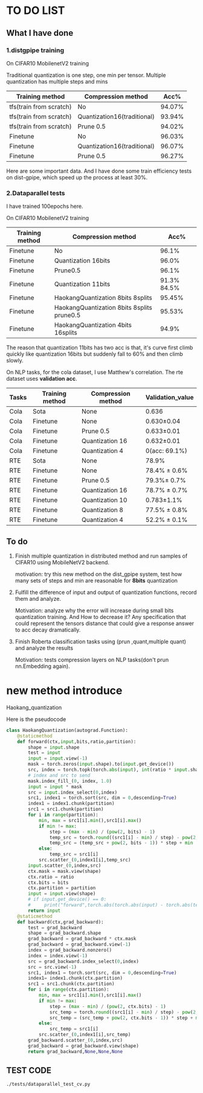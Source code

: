 # TO DO LIST

## What I have done

### 1.distgpipe training

On CIFAR10 MobilenetV2 training

Traditional quantization is one step, one min per tensor. Multiple quantization has multiple steps and mins

| Training method         | Compression method          | Acc%   |
| ----------------------- | --------------------------- | ------ |
| tfs(train from scratch) | No                          | 94.07% |
| tfs(train from scratch) | Quantization16(traditional) | 93.94% |
| tfs(train from scratch) | Prune 0.5                   | 94.02% |
| Finetune                | No                          | 96.03% |
| Finetune                | Quantization16(traditional) | 96.07% |
| Finetune                | Prune 0.5                   | 96.27% |

Here are some important data. And I have done some train efficiency tests on dist-gpipe, which speed up the process at least 30%.

### 2.Dataparallel tests

I have trained 100epochs here.

On CIFAR10 MobilenetV2 training

| Training method | Compression method                         | Acc%        |
| --------------- | ------------------------------------------ | ----------- |
| Finetune        | No                                         | 96.1%       |
| Finetune        | Quantization 16bits                        | 96.0%       |
| Finetune        | Prune0.5                                   | 96.1%       |
| Finetune        | Quantization 11bits                        | 91.3% 84.5% |
| Finetune        | HaokangQuantization 8bits 8splits          | 95.45%      |
| Finetune        | HaokangQuantization 8bits 8splits prune0.5 | 95.53%      |
| Finetune        | HaokangQuantization 4bits 16splits         | 94.9%       |

The reason that quantization 11bits has two acc is that, it's curve first climb quickly like quantization 16bits but suddenly fall to 60% and then climb slowly.

On NLP tasks, for the cola dataset, I use Matthew's correlation. The rte dataset uses **validation acc**.

| Tasks | Training method | Compression method | Validation_value |
| ----- | --------------- | ------------------ | ---------------- |
| Cola  | Sota            | None               | 0.636            |
| Cola  | Finetune        | None               | 0.630$\pm$0.04   |
| Cola  | Finetune        | Prune 0.5          | 0.633$\pm$0.01   |
| Cola  | Finetune        | Quantization 16    | 0.632$\pm$0.01   |
| Cola  | Finetune        | Quantization 4     | 0(acc: 69.1%)    |
| RTE   | Sota            | None               | 78.9%            |
| RTE   | Finetune        | None               | 78.4% $\pm$ 0.6% |
| RTE   | Finetune        | Prune 0.5          | 79.3%$\pm$ 0.7%  |
| RTE   | Finetune        | Quantization 16    | 78.7% $\pm$ 0.7% |
| RTE   | Finetune        | Quantization 10    | 0.783$\pm$1.1%   |
| RTE   | Finetune        | Quantization 8     | 77.5% $\pm$ 0.8% |
| RTE   | Finetune        | Quantization 4     | 52.2% $\pm$ 0.1% |



## To do

1. Finish multiple quantization in distributed method and run samples of CIFAR10 using MobileNetV2 backend.

   motivation: try this new method on the dist_gpipe system, test how many sets of steps and min are reasonable for **8bits** quantization

2. Fulfill the difference of input and output of quantization functions, record them and analyze.

   Motivation: analyze why the error will increase during small bits quantization training. And How to decrease it? Any specification that could represent the tensors distance that could give a response answer to acc decay dramatically.

3. Finish Roberta classification tasks using (prun ,quant,multiple quant) and analyze the results

   Motivation: tests compression layers on NLP tasks(don't prun nn.Embedding again).

# new method introduce

Haokang_quantization

Here is the pseudocode

```python
class HaokangQuantization(autograd.Function):
    @staticmethod
    def forward(ctx,input,bits,ratio,partition):
        shape = input.shape
        test = input
        input = input.view(-1)
        mask = torch.zeros(input.shape).to(input.get_device())
        src, index = torch.topk(torch.abs(input), int(ratio * input.shape[0]))
        # index and src to send 
        mask.index_fill_(0, index, 1.0)
        input = input * mask
        src = input.index_select(0,index)
        src1, index1 = torch.sort(src, dim = 0,descending=True)
        index1 = index1.chunk(partition)
        src1 = src1.chunk(partition)
        for i in range(partition):
            min, max = src1[i].min(),src1[i].max()
            if min != max:
                step = (max - min) / (pow(2, bits) - 1)
                temp_src = torch.round((src1[i] - min) / step) - pow(2, bits - 1)
                temp_src = (temp_src + pow(2, bits - 1)) * step + min
            else:
                temp_src = src1[i]
            src.scatter_(0,index1[i],temp_src)
        input.scatter_(0,index,src)
        ctx.mask = mask.view(shape)
        ctx.ratio = ratio
        ctx.bits = bits
        ctx.partition = partition
        input = input.view(shape)
        # if input.get_device() == 0:
        #     print("forward",torch.abs(torch.abs(input) - torch.abs(test)).sum()/torch.abs(test).sum())
        return input
    @staticmethod
    def backward(ctx,grad_backward):
        test = grad_backward
        shape = grad_backward.shape
        grad_backward = grad_backward * ctx.mask
        grad_backward = grad_backward.view(-1)
        index = grad_backward.nonzero()
        index = index.view(-1)
        src = grad_backward.index_select(0,index)
        src = src.view(-1)
        src1, index1 = torch.sort(src, dim = 0,descending=True)
        index1= index1.chunk(ctx.partition)
        src1 = src1.chunk(ctx.partition)
        for i in range(ctx.partition):
            min, max = src1[i].min(),src1[i].max()
            if min != max:
                step = (max - min) / (pow(2, ctx.bits) - 1)
                src_temp = torch.round((src1[i] - min) / step) - pow(2, ctx.bits - 1)
                src_temp = (src_temp + pow(2, ctx.bits - 1)) * step + min
            else:
                src_temp = src1[i]
            src.scatter_(0,index1[i],src_temp)
        grad_backward.scatter_(0,index,src)
        grad_backward = grad_backward.view(shape)
        return grad_backward,None,None,None
```



## TEST CODE

```
./tests/dataparallel_test_cv.py
```

